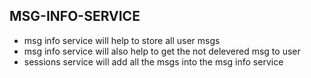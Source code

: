 ## MSG-INFO-SERVICE

- msg info service will help to store all user msgs 
- msg info service will also help to get the not delevered msg to user
- sessions service will add all the msgs into the msg info service